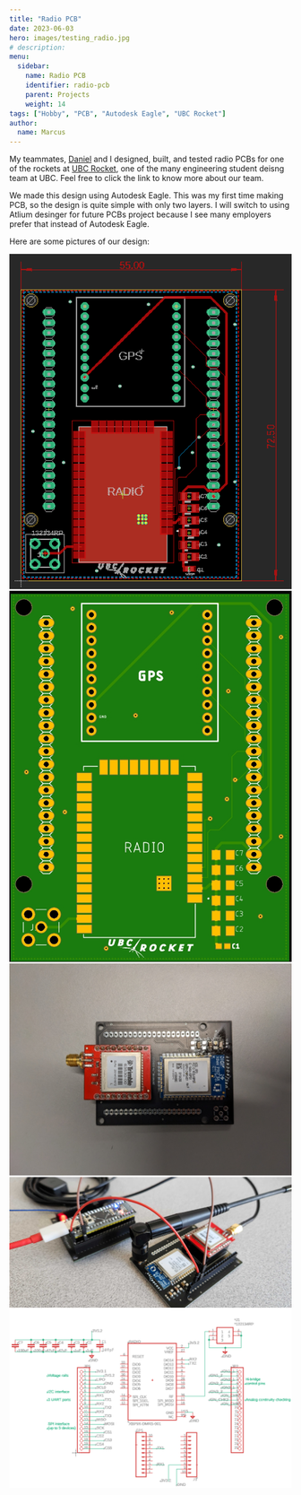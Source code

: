 ```yaml
---
title: "Radio PCB"
date: 2023-06-03
hero: images/testing_radio.jpg
# description: 
menu:
  sidebar:
    name: Radio PCB
    identifier: radio-pcb
    parent: Projects
    weight: 14
tags: ["Hobby", "PCB", "Autodesk Eagle", "UBC Rocket"]
author: 
  name: Marcus
---
```

My teammates, [Daniel](https://danielzn.com/) and I designed, built, and tested radio PCBs for one of the rockets at [UBC Rocket](https://www.ubcrocket.com), one of the many engineering student deisng team at UBC. Feel free to click the link to know more about our team.

We made this design using Autodesk Eagle. This was my first time making PCB, so the design is quite simple with only two layers. I will switch to using Atlium desinger for future PCBs project because I see many employers prefer that instead of Autodesk Eagle. 

Here are some pictures of our design:

![board2](images/board2.png)
![board](images/board.jpg)
![radio_pcb](images/radio_pcb.jpg)
![testing](images/testing_radio.jpg)
![sch](images/Sch.png)